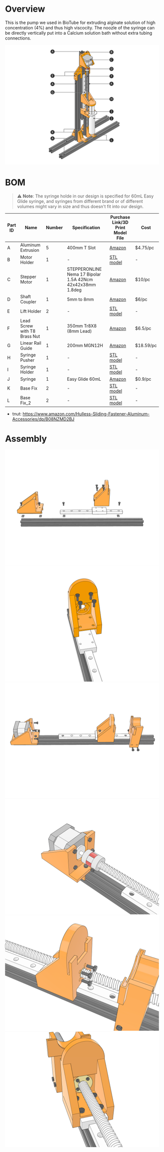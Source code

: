 # Overview
This is the pump we used in BioTube for extruding alginate solution of high concentration (4%) and thus high viscocity. The noozle of the syringe can be directly vertically put into a Calcium solution bath without extra tubing connections.

![Main Image](./img/main.png)

# BOM
> ⚠️ **Note**: The syringe holde in our design is specified for 60mL Easy Glide syringe, and syringes from different brand or of different volumes might vary in size and thus doesn't fit into our design.

| Part ID | Name       | Number     |Specification| Purchase Link/3D Print Model File | Cost |
|---------|------------|------------|------------|------------|------------|
| A       | Aluminum Extrusion |5|400mm T Slot| [Amazon](https://www.amazon.com/dp/B08Y8N7FD1?ref=nb_sb_ss_w_as-reorder_k0_1_13&amp=&crid=3VBMHCCEM3T1E&sprefix=aluminum%2Bextr&th=1) |$4.75/pc|
| B       | Motor Holder |1|-| [STL model](/model/motor_holder.stl) |-|
| C       | Stepper Motor |1|STEPPERONLINE Nema 17 Bipolar 1.5A 42Ncm 42x42x38mm 1.8deg| [Amazon](https://www.amazon.com/dp/B0B38GX54H?ref=nb_sb_ss_w_as-reorder_k6_1_10&amp=&crid=38ALOK9A3HVA2&sprefix=stepper%2Bmo&th=1) |$10/pc|
| D       | Shaft Coupler |1|5mm to 8mm| [Amazon](https://www.amazon.com/Zeberoxyz-Aluminium-Diameter20mm-Length25mm-Motor%EF%BC%886-35x8mm%EF%BC%89/dp/B08QVK3MWH/ref=sr_1_3?crid=3KA69M92NF2WA&dib=eyJ2IjoiMSJ9.G8P_Ai-VgIKyJdhHRLNPaFbWD6G-bg2DOH26e_dJ_AqZjmpm3Kfxe9YSS5Xe-C9LNhXHVXSkyMVGvJhy3w7LEzOaFjR0_xhorvwDRA0BQtQm_o5658zIPECaxB-ZqSg8cTDzOxQJmyprdWSFRnvjLCkQS1sFaRJWD6SSXs8aNToE-gX1_88rdvoSFGOqlOt1210Tec3Ieczaz3KT_ldxUSrQaFBJubXfvxQNzg0u4AYk5PVZCS47C-DpApR4D3O-lKW9g2xUJenxwATmf2JsD0dofLakgFuol9Dsr3QFC7A.zFeMgHKedo4BgMLGxM52Td_1PwYd4vTPVeZjAgLir9o&dib_tag=se&keywords=coupler+cnc&qid=1731899614&s=industrial&sprefix=couplercnc%2Cindustrial%2C129&sr=1-3) |$6/pc|
| E       | Lift Holder |2|-| [STL model](/model/lift_holder.stl) |-|
| F       | Lead Screw with T8 Brass Nut |1 |350mm Tr8X8 (8mm Lead)| [Amazon](https://www.amazon.com/350mm-Tr8X8-Printer-Machine-Thread/dp/B0981YH6X7/ref=sr_1_2_pp?crid=NEQGLEHW82GC&dib=eyJ2IjoiMSJ9.XdtkPX4h1YB3gFMo_YePmreEhNOOEAi2CmLBdDgSsTHB-3wYwS8haRcTaf3a1oEjmV1tqwPEirnk-9F1l8cae6sbfjtPA_5U_kjapQrdl2EYU7h5B_AtmhosBm2scBV2K1ft3Di68isoY8s2LcPTmuMYr2f1YLnbBJgMRdwr5bdYJAMjmTowmCOx6ZxLaEAsJHr9HI6Qugzwpb1oaoI3Nq0UQ5RLxOVberFVHpM9UnA.io_qYugfcRh9ozo9h-KOLmMDV_9QlyutgJxBOFQhjaI&dib_tag=se&keywords=lead%2Bscrew&qid=1731309743&sprefix=lead%2Bsc%2Caps%2C202&sr=8-2&th=1) |$6.5/pc|
| G       | Linear Rail Guide |1|200mm MGN12H| [Amazon](https://www.amazon.com/ReliaBot-Linear-Carriage-Printer-Machine/dp/B07B4F2G48/ref=sr_1_4_pp?crid=3HSZ4GF0LXEF2&dib=eyJ2IjoiMSJ9.xv2mApy6OXeImp8zS-IY6t70tfCA4BcpTICYGr9J_tMtcL_7kACzuE-CrbZeUZvERJZC2Z9pb4-slgjQzCD1b9FKAKP6sbQCfrlgxB-V7TV8RjUyN2DV_Y4rUgEaULpjn2-HMRz2njCQ_zqqqx1MmIzFBtJzp1PTixS84pacS87l1szy-a8_WwY_WHtvnWcDmblIF_af1kneVuAi60JAlt2LCVxMGwlcdZMn1fLJB-Fg02CGcyWACvvMhueOOeiiVw9yHgw-puRPskDnv_H6uXJNlZameKzSuGZgbKYkeGo.Iz3TFtNkxApBWyeGzGlUHMSDNU7jYEYcUuqq0SmM628&dib_tag=se&keywords=linear%2Brail&qid=1731900294&s=industrial&sprefix=linear%2B%2Cindustrial%2C165&sr=1-4&th=1) |$18.59/pc|
| H       | Syringe Pusher |1|-| [STL model](/model/syringe_pusher.stl) |-|
| I       | Syringe Holder |1|-| [STL model](/model/syring_holder.stl) |-|
| J       | Syringe |1| Easy Glide 60mL| [Amazon](https://www.amazon.com/Global-Medical-Products-60cc-Syringes/dp/B07K1LR8NJ/ref=sr_1_3?crid=1YVAX7296ZPDI&dib=eyJ2IjoiMSJ9.sfwbnAiL-UMPtVgMlCeXilNhKokHq4WBHPKrefE8LbbkilqJLqJi-5AKSXLQeCXbu-kI5THbe7prRCoctJcOJ9-DCX-ehh51RlSZ1OutUZDy7vUJt-dTMZ6aoiYvSOxRfpAf92elrvULm3Qy-fMeMxpjHPBO5WJk0idDvyzXj0Pb6YnnG1KoWUMVN-8-aS1nKdCfEYkUIyZTzatJBi-OOxDxGrEoBUb29GUQJsJnzLafz0Bsb8g9hWv-jRiWaraHYRP6zdkkpFFN3HbS7DA_yWBcpNNyavusk0DvjQTpgoQ.uGhV05sAeG0f6NwzT-c5rWgmFhGA433Bso1aP3aBk9E&dib_tag=se&keywords=60+ml+syringe+easy+glide&qid=1731900449&s=industrial&sprefix=60+ml+syringe+easy+glid%2Cindustrial%2C134&sr=1-3) |$0.9/pc|
| K       | Base Fix |2|-| [STL model](/model/base_fix.stl) |-|
| L       | Base Fix_2 |2|-| [STL model](/model/base_fix_2.stl) |-|


- tnut: https://www.amazon.com/Hulless-Sliding-Fastener-Aluminum-Accessories/dp/B08NZMD2BJ

# Assembly
![assembly_1](./img/assembly_1.png)
![assembly_2](./img/assembly_2.png)
![assembly_3](./img/assembly_3.png)
![assembly_4](./img/assembly_4.png)
![assembly_5](./img/assembly_5.png)
![assembly_6](./img/assembly_6.png)
